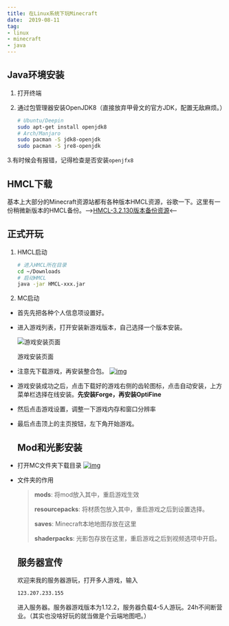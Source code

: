 ```yaml
---
title: 在Linux系统下玩Minecraft
date:  2019-08-11
tag:
- linux
- minecraft
- java
---
```


## Java环境安装

1. 打开终端

2. 通过包管理器安装OpenJDK8（直接放弃甲骨文的官方JDK，配置无敌麻烦。）

   ```bash
   # Ubuntu/Deepin
   sudo apt-get install openjdk8
   # Arch/Manjaro
   sudo pacman -S jdk8-openjdk
   sudo pacman -S jre8-openjdk
   ```

3.有时候会有报错，记得检查是否安装`openjfx8`

## HMCL下载

基本上大部分的Minecraft资源站都有各种版本HMCL资源，谷歌一下。这里有一份稍微新版本的HMCL备份。—>[HMCL-3.2.130版本备份资源](https://drive.google.com/open?id=19NYiTB2fkzUVvnIsrEZO69ZKf-tDdzEw)<—

## 正式开玩

1. HMCL启动

   ```bash
   # 进入HMCL所在目录
   cd ~/Downloads
   # 启动HMCL
   java -jar HMCL-xxx.jar
   ```

2. MC启动

- 首先先把各种个人信息项设置好。

- 进入游戏列表，打开安装新游戏版本，自己选择一个版本安装。

  ![游戏安装页面](https://img.vim-cn.com/56/5b191f9da21709566bae86e11658bfcedf49f8.png)

  游戏安装页面

- 注意先下载游戏，再安装整合包。
  [![img](https://img.vim-cn.com/06/82d3f1f9dff3adf01adbf119173139c7671f46.png)](https://img.vim-cn.com/06/82d3f1f9dff3adf01adbf119173139c7671f46.png)

- 游戏安装成功之后，点击下载好的游戏右侧的齿轮图标，点击自动安装，上方菜单栏选择在线安装。**先安装Forge，再安装OptiFine**

- 然后点击游戏设置，调整一下游戏内存和窗口分辨率

- 最后点击顶上的主页按钮，左下角开始游戏。

  ## Mod和光影安装

- 打开MC文件夹下载目录
  [![img](https://img.vim-cn.com/fa/5ae45480c59558f28d477175194df1f4b21297.png)](https://img.vim-cn.com/fa/5ae45480c59558f28d477175194df1f4b21297.png)

- 文件夹的作用

  > **mods**: 将mod放入其中，重启游戏生效
  >
  > **resourcepacks**: 将材质包放入其中，重启游戏之后到设置选择。
  >
  > **saves**: Minecraft本地地图存放在这里
  >
  > **shaderpacks**: 光影包存放在这里，重启游戏之后到视频选项中开启。

  ## 服务器宣传

  欢迎来我的服务器游玩，打开多人游戏，输入

  ```bash
  123.207.233.155
  ```

  进入服务器。服务器游戏版本为1.12.2，服务器负载4-5人游玩。24h不间断营业。（其实也没啥好玩的就当做是个云端地图吧。）
